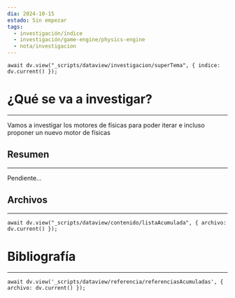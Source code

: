 ```yaml
---
dia: 2024-10-15
estado: Sin empezar
tags:
  - investigación/índice
  - investigación/game-engine/physics-engine
  - nota/investigacion
---
```

```dataviewjs
await dv.view("_scripts/dataview/investigacion/superTema", { indice: dv.current() });
```
# ¿Qué se va a investigar?
---
Vamos a investigar los motores de físicas para poder iterar e incluso proponer un nuevo motor de físicas

## Resumen
---
Pendiente...


## Archivos
---
```dataviewjs
await dv.view("_scripts/dataview/contenido/listaAcumulada", { archivo: dv.current() });
```


# Bibliografía
---
```dataviewjs
await dv.view('_scripts/dataview/referencia/referenciasAcumuladas', { archivo: dv.current() });
```